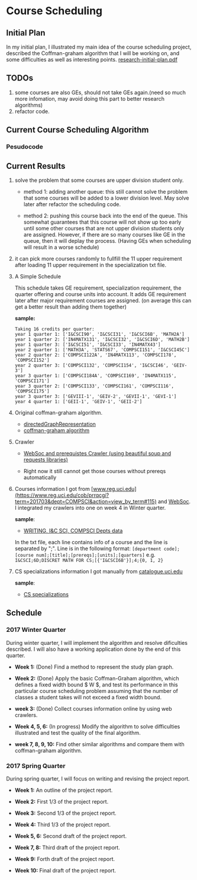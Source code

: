# Course Scheduling

## Initial Plan
In my initial plan, I illustrated my main idea of the course scheduling project,
described the Coffman-graham algorithm that I will be working on, and some difficulties as well as interesting points.
[research-initial-plan.pdf](research-initial-plan.pdf)

## TODOs
1. some courses are also GEs, should not take GEs again.(need so much more infomation, may avoid doing this part to better research algorithms)
2. refactor code.

## Current Course Scheduling Algorithm
### Pesudocode




## Current Results
1. solve the problem that some courses are upper division student only.

    - method 1: adding another queue: this still cannot solve the problem that some courses will be added to a lower division level. May solve later after refactor the scheduling code. 
    
    - method 2: pushing this course back into the end of the queue. This somewhat guarantees that this course will not show up too early until some other courses that are not upper division students only are assigned. However, if there are so many courses like GE in the queue, then it will deplay the process. (Having GEs when scheduling will result in a worse schedule)

2. it can pick more courses randomly to fullfill the 11 upper requirement after loading 11 upper requirement in the specialization txt file. 

3. A Simple Schedule

    This schedule takes GE requirement, specialization requirement, the quarter offering and course units into account.
     It adds GE requirement later after major requirement courses are assigned. (on average this can get a better result than adding them together)

    **sample:**
    ```
    Taking 16 credits per quarter:
    year 1 quarter 1: ['I&CSCI90', 'I&CSCI31', 'I&CSCI6B', 'MATH2A']
    year 1 quarter 2: ['IN4MATX131', 'I&CSCI32', 'I&CSCI6D', 'MATH2B']
    year 1 quarter 3: ['I&CSCI51', 'I&CSCI33', 'IN4MATX43']
    year 2 quarter 1: ['MATH3A', 'STATS67', 'COMPSCI151', 'I&CSCI45C']
    year 2 quarter 2: ['COMPSCI122A', 'IN4MATX113', 'COMPSCI178', 'COMPSCI152']
    year 2 quarter 3: ['COMPSCI132', 'COMPSCI154', 'I&CSCI46', 'GEIV-3']
    year 3 quarter 1: ['COMPSCI184A', 'COMPSCI169', 'IN4MATX115', 'COMPSCI171']
    year 3 quarter 2: ['COMPSCI133', 'COMPSCI161', 'COMPSCI116', 'COMPSCI175']
    year 3 quarter 3: ['GEVIII-1', 'GEIV-2', 'GEVII-1', 'GEVI-1']
    year 4 quarter 1: ['GEII-1', 'GEIV-1', 'GEII-2']
    ```

4. Original coffman-graham algorithm.
    - [directedGraphRepresentation](coffman_graham_algorithm/directedGraphRepresentation.py)
    - [coffman-graham algorithm](coffman_graham_algorithm/coffman-grapham.py)

5. Crawler
    - [WebSoc and prerequistes Crawler (using beautiful soup and requests libraries)](WebSoc.py)

    - Right now it still cannot get those courses without prereqs automatically

6. Courses information I got from [www.reg.uci.edu](https://www.reg.uci.edu/cob/prrqcgi?term=201703&dept=COMPSCI&action=view_by_term#115) and [WebSoc](https://www.reg.uci.edu/perl/WebSoc). I integrated my crawlers into one on week 4 in Winter quarter.

    **sample**:
    - [WRITING, I&C SCI, COMPSCI Depts data](info/test/fullcourses.txt)

    In the txt file, each line contains info of a course and the line is separated by ";". Line is in the following format:
    ```[department code];[course num];[title];[prereqs];[units];[quarters]```
    e.g.
    ```I&CSCI;6D;DISCRET MATH FOR CS;[{'I&CSCI6B'}];4;{0, 1, 2}```

7. CS specializations information I got manually from [catalogue.uci.edu](http://catalogue.uci.edu/donaldbrenschoolofinformationandcomputersciences/departmentofcomputerscience/#majorstext)

    **sample**:
    - [CS specializations](info/specializations.txt)




## Schedule

### 2017 Winter Quarter
During winter quarter, I will implement the algorithm and resolve dificulties described. I
will also have a working application done by the end of this quarter.
- **Week 1:** (Done) Find a method to represent the study plan graph.

- **Week 2:** (Done) Apply the basic Coffman-Graham algorithm, which defines a fixed width bound $ W $, and test its performance in this particular course scheduling problem assuming that the number of classes a student takes will not exceed a fixed width bound.

- **week 3:** (Done) Collect courses information online by using web crawlers.

- **Week 4, 5, 6:** (In progress) Modify the algorithm to solve difficulties illustrated and test the quality of the final algorithm.

- **week 7, 8, 9, 10:** Find other similar algorithms and compare them with coffman-graham algorithm. 

### 2017 Spring Quarter

During spring quarter, I will focus on writing and revising the project report. 

- **Week 1:** An outline of the project report.

- **Week 2:** First 1/3 of the project report.

- **Week 3:** Second 1/3 of the project report.

- **Week 4:** Third 1/3 of the project report.

- **Week 5, 6:** Second draft of the project report.

- **Week 7, 8:** Third draft of the project report.

- **Week 9:**  Forth draft of the project report. 

- **Week 10:** Final draft of the project report. 